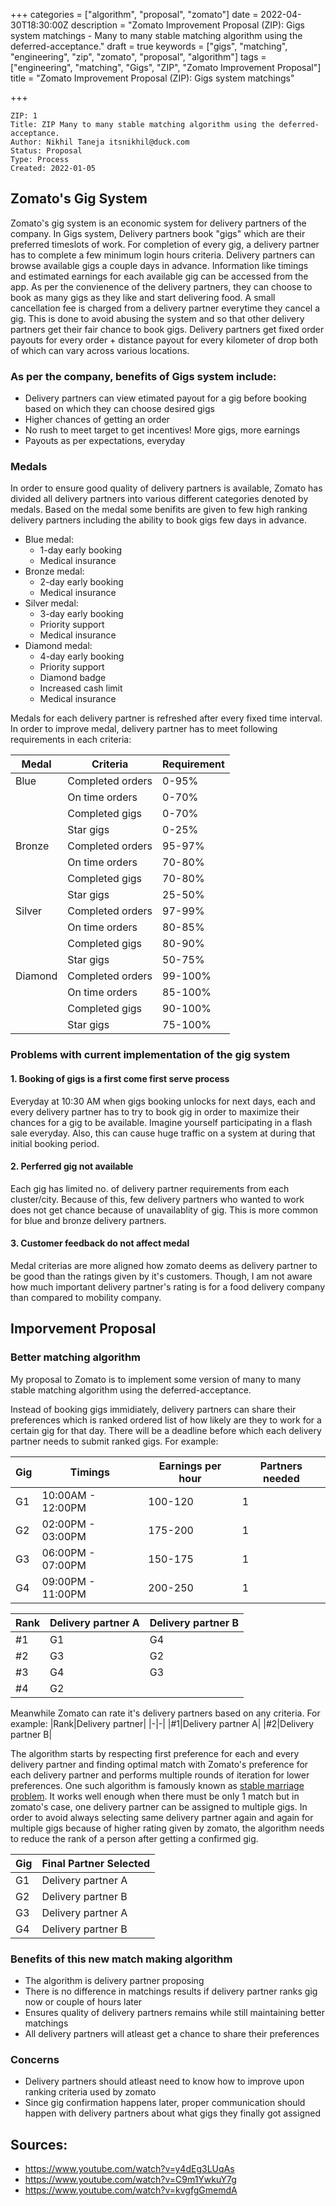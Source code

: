 +++
categories = ["algorithm", "proposal", "zomato"]
date = 2022-04-30T18:30:00Z
description = "Zomato Improvement Proposal (ZIP): Gigs system matchings - Many to many stable matching algorithm using the deferred-acceptance."
draft = true
keywords = ["gigs", "matching", "engineering", "zip", "zomato", "proposal", "algorithm"]
tags = ["engineering", "matching", "Gigs", "ZIP", "Zomato Improvement Proposal"]
title = "Zomato Improvement Proposal (ZIP): Gigs system matchings"

+++
```
ZIP: 1
Title: ZIP Many to many stable matching algorithm using the deferred-acceptance.
Author: Nikhil Taneja itsnikhil@duck.com
Status: Proposal
Type: Process
Created: 2022-01-05
```

## Zomato's Gig System
Zomato's gig system is an economic system for delivery partners of the company. In Gigs system, Delivery partners book "gigs" which are their preferred timeslots of work. For completion of every gig, a delivery partner has to complete a few minimum login hours criteria. Delivery partners can browse available gigs a couple days in advance. Information like timings and estimated earnings for each available gig can be accessed from the app. As per the convienence of the delivery partners, they can choose to book as many gigs as they like and start delivering food. A small cancellation fee is charged from a delivery partner everytime they cancel a gig. This is done to avoid abusing the system and so that other delivery partners get their fair chance to book gigs. Delivery partners get fixed order payouts for every order + distance payout for every kilometer of drop both of which can vary across various locations.

### As per the company, benefits of Gigs system include:
- Delivery partners can view etimated payout for a gig before booking based on which they can choose desired gigs
- Higher chances of getting an order
- No rush to meet target to get incentives! More gigs, more earnings
- Payouts as per expectations, everyday

### Medals
In order to ensure good quality of delivery partners is available, Zomato has divided all delivery partners into various different categories denoted by medals. Based on the medal some benifits are given to few high ranking delivery partners including the ability to book gigs few days in advance.

- Blue medal:
	- 1-day early booking
	- Medical insurance
- Bronze medal:
	- 2-day early booking
	- Medical insurance
- Silver medal:
	- 3-day early booking
	- Priority support
	- Medical insurance
- Diamond medal:
	- 4-day early booking
	- Priority support
	- Diamond badge
	- Increased cash limit
	- Medical insurance

Medals for each delivery partner is refreshed after every fixed time interval. In order to improve medal, delivery partner has to meet following requirements in each criteria:

|Medal|Criteria|Requirement|
|-|-|-|
|Blue|Completed orders|0-95%|
||On time orders|0-70%|
||Completed gigs|0-70%|
||Star gigs|0-25%|
|Bronze|Completed orders|95-97%|
||On time orders|70-80%|
||Completed gigs|70-80%|
||Star gigs|25-50%|
|Silver|Completed orders|97-99%|
||On time orders|80-85%|
||Completed gigs|80-90%|
||Star gigs|50-75%|
|Diamond|Completed orders|99-100%|
||On time orders|85-100%|
||Completed gigs|90-100%|
||Star gigs|75-100%|

### Problems with current implementation of the gig system
#### 1. Booking of gigs is a first come first serve process
Everyday at 10:30 AM when gigs booking unlocks for next days, each and every delivery partner has to try to book gig in order to maximize their chances for a gig to be available. Imagine yourself participating in a flash sale everyday. Also, this can cause huge traffic on a system at during that initial booking period.

#### 2. Perferred gig not available
Each gig has limited no. of delivery partner requirements from each cluster/city. Because of this, few delivery partners who wanted to work does not get chance because of unavailablity of gig. This is more common for blue and bronze delivery partners.

#### 3. Customer feedback do not affect medal
Medal criterias are more aligned how zomato deems as delivery partner to be good than the ratings given by it's customers. Though, I am not aware how much important delivery partner's rating is for a food delivery company than compared to mobility company.

## Imporvement Proposal

### Better matching algorithm
My proposal to Zomato is to implement some version of many to many stable matching algorithm using the deferred-acceptance.

Instead of booking gigs immidiately, delivery partners can share their preferences which is ranked ordered list of how likely are they to work for a certain gig for that day. There will be a deadline before which each delivery partner needs to submit ranked gigs. For example:

|Gig|Timings|Earnings per hour|Partners needed|
|-|-|-|-|
|G1|10:00AM - 12:00PM|100-120|1|
|G2|02:00PM - 03:00PM|175-200|1|
|G3|06:00PM - 07:00PM|150-175|1|
|G4|09:00PM - 11:00PM|200-250|1|

|Rank|Delivery partner A|Delivery partner B|
|-|-|-|
|#1|G1|G4|
|#2|G3|G2|
|#3|G4|G3|
|#4|G2||

Meanwhile Zomato can rate it's delivery partners based on any criteria. For example:
|Rank|Delivery partner|
|-|-|
|#1|Delivery partner A|
|#2|Delivery partner B|

The algorithm starts by respecting first preference for each and every delivery partner and finding optimal match with Zomato's preference for each delivery partner and performs multiple rounds of iteration for lower preferences. One such algorithm is famously known as [stable marriage problem](https://en.wikipedia.org/wiki/Stable_marriage_problem). It works well enough when there must be only 1 match but in zomato's case, one delivery partner can be assigned to multiple gigs. In order to avoid always selecting same delivery partner again and again for multiple gigs because of higher rating given by zomato, the algorithm needs to reduce the rank of a person after getting a confirmed gig.

|Gig|Final Partner Selected|
|-|-|
|G1|Delivery partner A|
|G2|Delivery partner B|
|G3|Delivery partner A|
|G4|Delivery partner B|

### Benefits of this new match making algorithm
- The algorithm is delivery partner proposing
- There is no difference in matchings results if delivery partner ranks gig now or couple of hours later
- Ensures quality of delivery partners remains while still maintaining better matchings
- All delivery partners will atleast get a chance to share their preferences

### Concerns
- Delivery partners should atleast need to know how to improve upon ranking criteria used by zomato
- Since gig confirmation happens later, proper communication should happen with delivery partners about what gigs they finally got assigned

## Sources:
- https://www.youtube.com/watch?v=y4dEg3LUqAs
- https://www.youtube.com/watch?v=C9m1YwkuY7g
- https://www.youtube.com/watch?v=kvgfgGmemdA